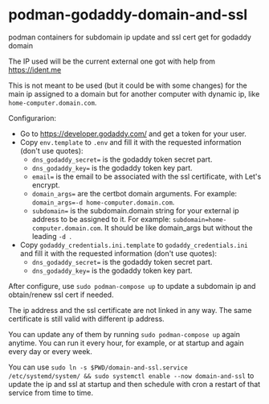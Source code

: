 # podman-godaddy-domain-and-ssl
podman containers for subdomain ip update and ssl cert get for godaddy domain

The IP used will be the current external one got with help from https://ident.me

This is not meant to be used (but it could be with some changes) for the main ip assigned to a domain but for another computer with dynamic ip, like `home-computer.domain.com`.

Configurarion:
* Go to https://developer.godaddy.com/ and get a token for your user.
* Copy `env.template` to `.env` and fill it with the requested information (don't use quotes):
  - `dns_godaddy_secret=` is the godaddy token secret part.
  - `dns_godaddy_key=` is the godaddy token key part.
  - `email=` is the email to be associated with the ssl certificate, with Let's encrypt.
  - `domain_args=` are the certbot domain arguments. For example: `domain_args=-d home-computer.domain.com`.
  - `subdomain=` is the subdomain.domain string for your external ip address to be assigned to it. For example: `subdomain=home-computer.domain.com`. It should be like domain_args but without the leading `-d `.
* Copy  `godaddy_credentials.ini.template` to `godaddy_credentials.ini` and fill it with the requested information (don't use quotes):
  - `dns_godaddy_secret=` is the godaddy token secret part.
  - `dns_godaddy_key=` is the godaddy token key part.

After configure, use `sudo podman-compose up` to update a subdomain ip and obtain/renew ssl cert if needed.

The ip address and the ssl certificate are not linked in any way. The same certificate is still valid with different ip address.

You can update any of them by running `sudo podman-compose up` again anytime. You can run it every hour, for example, or at startup and again every day or every week.

You can use `sudo ln -s $PWD/domain-and-ssl.service /etc/systemd/system/ && sudo systemctl enable --now domain-and-ssl` to update the ip and ssl at startup and then schedule with cron a restart of that service from time to time.
